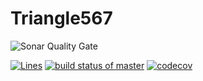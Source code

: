 # Triangle567
![Sonar Quality Gate](https://sonarcloud.io/api/project_badges/quality_gate?project=kxue4-Triangle%3Amaster)

[![Lines](https://sonarcloud.io/api/project_badges/measure?project=kxue4-Triangle%3Amaster&metric=ncloc)](https://sonarcloud.io/organizations/kxue4-Triangle/projects)
[![build status of master](https://travis-ci.org/kxue4/Triangle567.svg?branch=master)](https://travis-ci.org/kxue4/Triangle567) [![codecov](https://codecov.io/gh/kxue4/Triangle567/branch/code-coverage/graph/badge.svg)](https://codecov.io/gh/kxue4/Triangle567)
